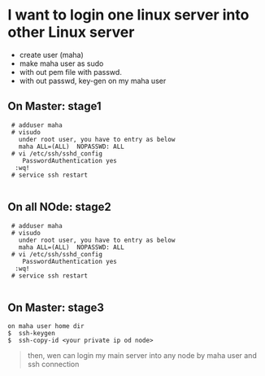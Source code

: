 # I want to login one linux server into other Linux server 

 * create user (maha)
 * make maha user  as sudo
 * with out pem file with passwd.
 * with out passwd, key-gen on my maha user 

 ## On Master: stage1


```
 # adduser maha
 # visudo 
   under root user, you have to entry as below
   maha ALL=(ALL)  NOPASSWD: ALL
 # vi /etc/ssh/sshd_config
    PasswordAuthentication yes
  :wq!
 # service ssh restart
 
```


 ## On all NOde: stage2


```
 # adduser maha
 # visudo 
   under root user, you have to entry as below
   maha ALL=(ALL)  NOPASSWD: ALL
 # vi /etc/ssh/sshd_config
    PasswordAuthentication yes
  :wq!
 # service ssh restart
 
```

    
## On Master: stage3



```
on maha user home dir
$  ssh-keygen
$  ssh-copy-id <your private ip od node>

```
> then, wen can login my main server into any node by maha user and ssh connection